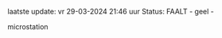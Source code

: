 laatste update: 
vr 29-03-2024 21:46   uur 
Status: FAALT - geel - 
<div class="service Y">microstation</div>